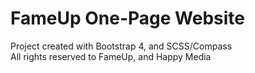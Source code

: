 # FameUp One-Page Website

Project created with Bootstrap 4, and SCSS/Compass<br>
All rights reserved to FameUp, and Happy Media
